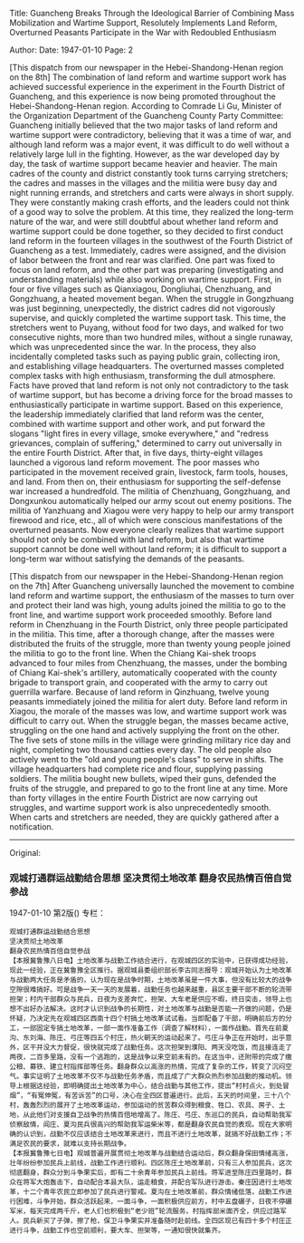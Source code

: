 Title: Guancheng Breaks Through the Ideological Barrier of Combining Mass Mobilization and Wartime Support, Resolutely Implements Land Reform, Overturned Peasants Participate in the War with Redoubled Enthusiasm

Author: 
Date: 1947-01-10
Page: 2

[This dispatch from our newspaper in the Hebei-Shandong-Henan region on the 8th] The combination of land reform and wartime support work has achieved successful experience in the experiment in the Fourth District of Guancheng, and this experience is now being promoted throughout the Hebei-Shandong-Henan region. According to Comrade Li Gu, Minister of the Organization Department of the Guancheng County Party Committee: Guancheng initially believed that the two major tasks of land reform and wartime support were contradictory, believing that it was a time of war, and although land reform was a major event, it was difficult to do well without a relatively large lull in the fighting. However, as the war developed day by day, the task of wartime support became heavier and heavier. The main cadres of the county and district constantly took turns carrying stretchers; the cadres and masses in the villages and the militia were busy day and night running errands, and stretchers and carts were always in short supply. They were constantly making crash efforts, and the leaders could not think of a good way to solve the problem. At this time, they realized the long-term nature of the war, and were still doubtful about whether land reform and wartime support could be done together, so they decided to first conduct land reform in the fourteen villages in the southwest of the Fourth District of Guancheng as a test. Immediately, cadres were assigned, and the division of labor between the front and rear was clarified. One part was fixed to focus on land reform, and the other part was preparing (investigating and understanding materials) while also working on wartime support. First, in four or five villages such as Qianxiagou, Dongliuhai, Chenzhuang, and Gongzhuang, a heated movement began. When the struggle in Gongzhuang was just beginning, unexpectedly, the district cadres did not vigorously supervise, and quickly completed the wartime support task. This time, the stretchers went to Puyang, without food for two days, and walked for two consecutive nights, more than two hundred miles, without a single runaway, which was unprecedented since the war. In the process, they also incidentally completed tasks such as paying public grain, collecting iron, and establishing village headquarters. The overturned masses completed complex tasks with high enthusiasm, transforming the dull atmosphere. Facts have proved that land reform is not only not contradictory to the task of wartime support, but has become a driving force for the broad masses to enthusiastically participate in wartime support. Based on this experience, the leadership immediately clarified that land reform was the center, combined with wartime support and other work, and put forward the slogans "light fires in every village, smoke everywhere," and "redress grievances, complain of suffering," determined to carry out universally in the entire Fourth District. After that, in five days, thirty-eight villages launched a vigorous land reform movement. The poor masses who participated in the movement received grain, livestock, farm tools, houses, and land. From then on, their enthusiasm for supporting the self-defense war increased a hundredfold. The militia of Chenzhuang, Gongzhuang, and Dongxunkou automatically helped our army scout out enemy positions. The militia of Yanzhuang and Xiagou were very happy to help our army transport firewood and rice, etc., all of which were conscious manifestations of the overturned peasants. Now everyone clearly realizes that wartime support should not only be combined with land reform, but also that wartime support cannot be done well without land reform; it is difficult to support a long-term war without satisfying the demands of the peasants.

[This dispatch from our newspaper in the Hebei-Shandong-Henan region on the 7th] After Guancheng universally launched the movement to combine land reform and wartime support, the enthusiasm of the masses to turn over and protect their land was high, young adults joined the militia to go to the front line, and wartime support work proceeded smoothly. Before land reform in Chenzhuang in the Fourth District, only three people participated in the militia. This time, after a thorough change, after the masses were distributed the fruits of the struggle, more than twenty young people joined the militia to go to the front line. When the Chiang Kai-shek troops advanced to four miles from Chenzhuang, the masses, under the bombing of Chiang Kai-shek's artillery, automatically cooperated with the county brigade to transport grain, and cooperated with the army to carry out guerrilla warfare. Because of land reform in Qinzhuang, twelve young peasants immediately joined the militia for alert duty. Before land reform in Xiagou, the morale of the masses was low, and wartime support work was difficult to carry out. When the struggle began, the masses became active, struggling on the one hand and actively supplying the front on the other. The five sets of stone mills in the village were grinding military rice day and night, completing two thousand catties every day. The old people also actively went to the "old and young people's class" to serve in shifts. The village headquarters had complete rice and flour, supplying passing soldiers. The militia bought new bullets, wiped their guns, defended the fruits of the struggle, and prepared to go to the front line at any time. More than forty villages in the entire Fourth District are now carrying out struggles, and wartime support work is also unprecedentedly smooth. When carts and stretchers are needed, they are quickly gathered after a notification.



<hr /> 

Original: 


### 观城打通群运战勤结合思想  坚决贯彻土地改革  翻身农民热情百倍自觉参战

1947-01-10
第2版()
专栏：

    观城打通群运战勤结合思想
    坚决贯彻土地改革
    翻身农民热情百倍自觉参战
    【本报冀鲁豫八日电】土地改革与战勤工作结合进行，在观城四区的实验中，已获得成功经验，现此一经验，正在冀鲁豫全区推行。据观城县委组织部长李古同志报导：观城开始认为土地改革与战勤两大任务是矛盾的，认为现在是战争时期，土地改革虽是一件大事，但没有比较大的战争空隙很难搞好。可是战争一天一天的发展着，战勤任务也越来越重，县区主要干部不断的轮流带担架；村内干部群众与民兵，日夜为支差奔忙，担架、大车老是供应不暇，终日突击，领导上也想不出好办法解决。这时才认识到战争的长期性，对土地改革与战勤是否能一齐做的问题，仍是怀疑，乃决定先在观城四区西南十四个村搞土地改革试试看。当即配备了干部，明确前后方的分工，一部固定专搞土地改革，一部一面作准备工作（调查了解材料），一面作战勤。首先在前夏沟、东刘海、陈庄、弓庄等四五个村庄，热火朝天的运动起来了。弓庄斗争正在开始时，出乎意外，区干并没大力督促，很快就完成了战勤任务。这次担架到濮阳、两天没吃饭，而且接连走了两夜，二百多里路，没有一个逃跑的，这是战争以来空前未有的。在这当中，还附带的完成了缴公粮、募铁、建立村指挥部等任务。翻身群众以高涨的热情，完成了复杂的工作，转变了沉闷空气。事实证明了土地改革不仅不与战勤任务矛盾，而且成了广大群众热烈参加战勤的推动机。领导上根据这经验，即明确提出土地改革为中心，结合战勤与其他工作，提出“村村点火，到处冒烟”，“有冤伸冤，有苦诉苦”的口号，决心在全四区普遍进行。此后，五天的时间里，三十八个村，轰轰烈烈的展开了土地改革运动，参加运动的贫苦群众得到粮食、牲口、农具、房子、土地，从此他们对支援自卫战争的热情百倍地增高了。陈庄、弓庄、东巡口的民兵，自动帮助我军侦察敌情，阎庄、夏沟民兵很高兴的帮助我军运柴米等，都是翻身农民自觉的表现。现在大家明确的认识到，战勤不仅应该结合土地改革来进行，而且不进行土地改革，就搞不好战勤工作；不满足农民的要求，就难以支持长期战争。
    【本报冀鲁豫七日电】观城普遍开展贯彻土地改革与战勤结合运动后，群众翻身保田情绪高涨，壮年纷纷参加民兵上前线，战勤工作进行顺利。四区陈庄土地改革前，只有三人参加民兵，这次彻底翻身，群众分到斗争果实后，即有二十余青年参加民兵上前线。蒋军进至陈庄四里路时，群众在蒋军大炮轰击下，自动配合本县大队，运走粮食，并配合军队进行游击。秦庄因进行土地改革，十二个青年农民立即参加了民兵进行警戒。夏沟在土地改革前，群众情绪低落，战勤工作进行困难，斗争开始，群众活跃起来，一面斗争，一面积极供应前方，村中五盘碾子，日夜不停碾军米，每天完成两千斤，老人们也积极到“老少班”轮流服务，村指挥部米面齐全，供应过路军人。民兵新买了子弹，擦了枪，保卫斗争果实并准备随时赴前线。全四区现已有四十多个村庄正进行斗争，战勤工作也空前顺利，要大车、担架等，一通知很快就集齐。
